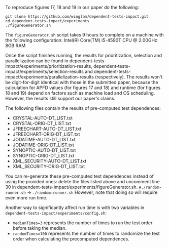 To reproduce figures 17, 18 and 19 in our paper do the following:

```
git clone https://github.com/winglam/dependent-tests-impact.git
cd dependent-tests-impact/experiments
./figureGenerator.sh
```

The `figureGenerator.sh` script takes 9 hours to complete on a
machine with the following configuration:
Intel(R) Core(TM) i5-4590T CPU @ 2.00GHz 8GB RAM

Once the script finishes running, the results for prioritization,
selection and parallelization can be found in
dependent-tests-impact/experiments/prioritization-results,
dependent-tests-impact/experiments/selection-results and
dependent-tests-impact/experiments/parallelization-results (respectively).
The results won't be digit-for-digit identical with those in the submitted
paper, because the calculation for APFD values (for figures 17 and 18) and
runtime (for figures 18 and 19) depend on factors such as machine load and
OS scheduling.  However, the results still support our paper's claims.

The following files contain the results of pre-computed test dependences:
- CRYSTAL-AUTO-DT_LIST.txt
- CRYSTAL-ORIG-DT_LIST.txt
- JFREECHART-AUTO-DT_LIST.txt
- JFREECHART-ORIG-DT_LIST.txt
- JODATIME-AUTO-DT_LIST.txt
- JODATIME-ORIG-DT_LIST.txt
- SYNOPTIC-AUTO-DT_LIST.txt
- SYNOPTIC-ORIG-DT_LIST.txt
- XML_SECURITY-AUTO-DT_LIST.txt
- XML_SECURITY-ORIG-DT_LIST.txt

You can re-generate these pre-computed test dependences instead of using the provided ones:
delete the files listed above and uncomment line 30 in
dependent-tests-impact/experiments/figureGenerator.sh.
`#./random-runner.sh` -> `./random-runner.sh`
However, note that doing so will require even more run time.

Another way to significantly affect run time is with two variables
in `dependent-tests-impact/experiments/config.sh`:
 * `medianTimes=3` represents the number of times to run the test order before
   taking the median.
 * `randomTimes=100` represents the number of times to randomize the test
   order when calculating the precomputed dependences.
